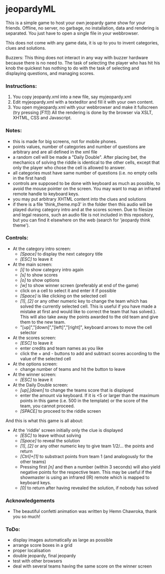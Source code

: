 # jeopardyML

This is a simple game to host your own jeopardy game
show for your friends. Offline, no server, no garbage, no
installation, data and rendering is separated. You just have to open a single
file in your webbrowser.

This does not come with any game data, it is up to you to invent
categories, clues and solutions.

Buzzers: This thing does not interact in any way with buzzer hardware
because there is no need to. The task of selecting the player who has
hit his knob the quickest has nothing to do with the task of selecting
and displaying questions, and managing scores.


### Instructions:

 1. You copy jeopardy.xml into a new file, say myjeopardy.xml
 2. Edit myjeopardy.xml with a texteditor and fill it with your own content.
 3. You open myjeopardy.xml with your webbrowser and make it fullscreen (try pressing *[F11]*)
    All the rendering is done by the browser via XSLT, XHTML, CSS and Javascript.

### Notes:

  * this is made for big screens, not for mobile phones.
  * points values, number of categories and number of questions are arbitrary and
    are all defined in the xml file
  * a random cell will be made a "Daily Double". After placing bet, the mechanics
    of solving the riddle is identical to the other cells, except that only the player who chose the cell
    is allowed to answer. 
  * all categories must have same number of questions (i.e. no empty cells in the
    first hand)
  * controls are supposed to be done with keyboard as much as possible, to avoid
    the mouse pointer on the screen. You may want to map an infrared remote
    handle to keyboard keys.
  * you may put arbitrary XHTML content into the clues and solutions
  * if there is a file 'think_theme.mp3' in the folder then this audio will be played during
    category intro and at the scores screen. Due to filesize and legal reasons, such an
    audio file is not included in this repository, but you can find it elsewhere
    on the web (search for 'jeopardy think theme').

### Controls:

 * At the category intro screen:
    - *[Space]* to display the next category title
    - *[ESC]* to leave it
 * At the main screen:
    - *[i]* to show category intro again
    - *[s]* to show scores
    - *[o]* to show options
    - *[w]* to show winner screen (preferably at end of the game)
    - click on a cell to select it and enter it if possible
    - *[Space]* is like clicking on the selected cell
    - *[1]*, *[2]* or any other numeric key to change the team which has
      solved the currently selected cell. This is useful if you have made a mistake at first
      and would like to correct the team that has solved.).
      This will also take away the points awarded to the old team and give them to the new team.
    - "[up]","[down]","[left]","[right]", keyboard arrows to move the cell selector
 * At the scores screen:
    - *[ESC]* to leave it
    - enter credits and team names as you like
    - click the + and - buttons to add and subtract scores according to the value of
       the selected cell
 * At the options screen:
    - change number of teams and hit the button to leave
 * At the winner screen:
    - *[ESC]* to leave it
 * At the Daily Double screen:
    - *[up]*,*[down]* to change the teams score that is displayed
    - enter the amount via keyboard. If it is <5 or larger than the maximum points
      in this game (i.e. 500 in the template) or the score of the team, you cannot
      proceed.
    - *[SPACE]* to proceed to the riddle screen

And this is what this game is all about:

 * At the 'riddle' screen initially only the clue is displayed
    - *[ESC]* to leave without solving
    - *[Space]* to reveal the solution
    - *[1]*, *[2]* or any other numeric key to give team 1/2/... the points and return
    - *[Ctrl]+[1]* to substract points from team 1 (and analogously for the other teams)
    - Pressing first *[n]* and then a number (within 3 seconds) will also yield negative points for
      the respective team. This may be useful if the showmaster is using an
      infrared (IR) remote which is mapped to keyboard keys.
    - *[0]* to return after having revealed the solution, if nobody has solved

### Acknowledgements

 * The beautiful confetti animation was written by Hemn Chawroka,
   thank you so much!

### ToDo:

 * display images automatically as large as possible
 * arrange score boxes in a grid
 * proper localisation
 * double jeopardy, final jeopardy
 * test with other browsers
 * deal with several teams having the same score on the winner screen
